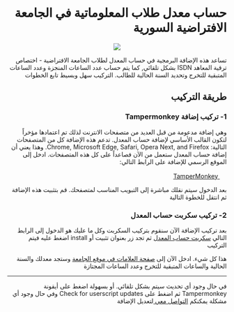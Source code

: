 # <div dir="rtl">حساب معدل طلاب المعلوماتية في الجامعة الافتراضية السورية</div>

<p align="center">
<img src="https://raw.githubusercontent.com/zuhairtaha/avgCalc/master/preview.png" />
</p>

<div dir="rtl" align="right">
تساعد هذه الإضافة البرمجية في حساب المعدل لطلاب الجامعة الافتراضية
- اختصاص ترقية المعاهد ISDN بشكل تلقائي, كما يتم حساب عدد الساعات المنجزة 
وعدد الساعات المتبقية للتخرج وتحديد السنة الحالية للطالب. التركيب سهل وبسيط تابع الخطوات
</div>





## <div dir="rtl">طريقة التركيب</div>
### <p dir="rtl" align="right">1- تركيب إضافة Tampermonkey</p>

<p align="right" dir="rtl">
وهي إضافة مدعومة من قبل العديد من متصفحات الانترنت لذلك تم اعتمادها مؤخراً لتكون القالب الأساسي لإضافة حساب المعدل.
تدعم هذه الإضافة كل من المتصفحات التالية: Chrome, Microsoft Edge, Safari, Opera Next, and Firefox. 
وهذا يعني أن إضافة حساب المعدل ستعمل من الآن فصاعداً على كل هذه المتصفحات. 
ادخل إلى الموقع الرسمي للإضافة على الرابط التالي: 
</p>

<div dir="rtl">
<p>
<a href="https://tampermonkey.net/">
<img width="16" height="16" src="https://raw.githubusercontent.com/wiki/OpenUserJS/OpenUserJS.org/images/tampermonkey_icon.png" />
TamperMonkey
</a>
</p>

<p>
بعد الدخول سيتم نقلك مباشرة إلى التبويب المناسب لمتصفحك. قم بتثبيت هذه الإضافة ثم انتقل للخطوة التالية
</p>

</div>

### <p dir="rtl" align="right">2- تركيب سكربت حساب المعدل</p>
<p align="right" dir="rtl">
بعد تركيب الإضافة الآن سنقوم بتركيب السكربت وكل ما عليك هو الدخول إلى الرابط التالي 
<a href="https://github.com/AladdinSy/avgCalc/raw/master/svu_BAIT_average.user.js">سكربت حساب المعدل</a>
 ثم تجد زر بعنوان تثبيت أو install اضغط عليه فيتم التركيب
</p>

<p align="right" dir="rtl">
هذا كل شيء. ادخل الآن إلى 
<a href="https://svuis.svuonline.org/SVUIS/std_profileS.php">صفحة العلامات في موقع الجامعة</a> 
وستجد معدلك والسنة الحالية والساعات المتبقية للتخرج وعدد الساعات المجتازة 
</p>
<hr/>
<p align="right" dir="rtl">
في حال وجود أي تحديث سيتم بشكل تلقائي. أو بسهولة اضغط على أيقونة 
Tampermonkey 
ثم اضغط على 
Check for userscript updates 
وفي حال وجود أي مشكلة يمكنكم 
 <a href="https://facebook.com/Aladdin3"> التواصل معي </a>
لتعديل الإضافة
</p>
